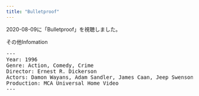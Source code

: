 ```yaml
---
title: "Bulletproof"
---
```

2020-08-09に「Bulletproof」を視聴しました。

その他Infomation
<pre>
---
Year: 1996
Genre: Action, Comedy, Crime
Director: Ernest R. Dickerson
Actors: Damon Wayans, Adam Sandler, James Caan, Jeep Swenson
Production: MCA Universal Home Video
---
</pre>